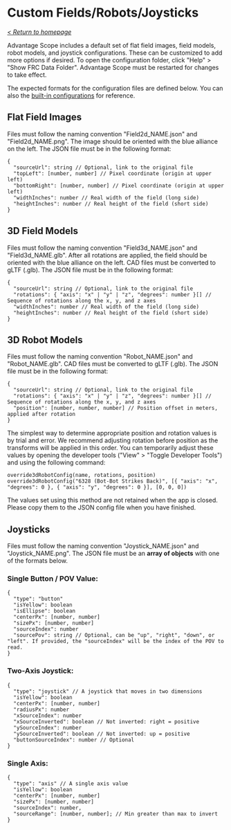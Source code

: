 # Custom Fields/Robots/Joysticks

_[< Return to homepage](/docs/INDEX.md)_

Advantage Scope includes a default set of flat field images, field models, robot models, and joystick configurations. These can be customized to add more options if desired. To open the configuration folder, click "Help" > "Show FRC Data Folder". Advantage Scope must be restarted for changes to take effect.

The expected formats for the configuration files are defined below. You can also the [built-in configurations](https://github.com/Mechanical-Advantage/AdvantageScope/tree/main/frcData) for reference.

## Flat Field Images

Files must follow the naming convention "Field2d_NAME.json" and "Field2d_NAME.png". The image should be oriented with the blue alliance on the left. The JSON file must be in the following format:

```
{
  "sourceUrl": string // Optional, link to the original file
  "topLeft": [number, number] // Pixel coordinate (origin at upper left)
  "bottomRight": [number, number] // Pixel coordinate (origin at upper left)
  "widthInches": number // Real width of the field (long side)
  "heightInches": number // Real height of the field (short side)
}
```

## 3D Field Models

Files must follow the naming convention "Field3d_NAME.json" and "Field3d_NAME.glb". After all rotations are applied, the field should be oriented with the blue alliance on the left. CAD files must be converted to gLTF (.glb). The JSON file must be in the following format:

```
{
  "sourceUrl": string // Optional, link to the original file
  "rotations": { "axis": "x" | "y" | "z", "degrees": number }[] // Sequence of rotations along the x, y, and z axes
  "widthInches": number // Real width of the field (long side)
  "heightInches": number // Real height of the field (short side)
}
```

## 3D Robot Models

Files must follow the naming convention "Robot_NAME.json" and "Robot_NAME.glb". CAD files must be converted to gLTF (.glb). The JSON file must be in the following format:

```
{
  "sourceUrl": string // Optional, link to the original file
  "rotations": { "axis": "x" | "y" | "z", "degrees": number }[] // Sequence of rotations along the x, y, and z axes
  "position": [number, number, number] // Position offset in meters, applied after rotation
}
```

The simplest way to determine appropriate position and rotation values is by trial and error. We recommend adjusting rotation before position as the transforms will be applied in this order. You can temporarily adjust these values by opening the developer tools ("View" > "Toggle Developer Tools") and using the following command:

```
override3dRobotConfig(name, rotations, position)
override3dRobotConfig("6328 (Bot-Bot Strikes Back)", [{ "axis": "x", "degrees": 0 }, { "axis": "y", "degrees": 0 }], [0, 0, 0])
```

The values set using this method are not retained when the app is closed. Please copy them to the JSON config file when you have finished.

## Joysticks

Files must follow the naming convention "Joystick_NAME.json" and "Joystick_NAME.png". The JSON file must be an **array of objects** with one of the formats below.

### Single Button / POV Value:

```
{
  "type": "button"
  "isYellow": boolean
  "isEllipse": boolean
  "centerPx": [number, number]
  "sizePx": [number, number]
  "sourceIndex": number
  "sourcePov": string // Optional, can be "up", "right", "down", or "left". If provided, the "sourceIndex" will be the index of the POV to read.
}
```

### Two-Axis Joystick:

```
{
  "type": "joystick" // A joystick that moves in two dimensions
  "isYellow": boolean
  "centerPx": [number, number]
  "radiusPx": number
  "xSourceIndex": number
  "xSourceInverted": boolean // Not inverted: right = positive
  "ySourceIndex": number
  "ySourceInverted": boolean // Not inverted: up = positive
  "buttonSourceIndex": number // Optional
}
```

### Single Axis:

```
{
  "type": "axis" // A single axis value
  "isYellow": boolean
  "centerPx": [number, number]
  "sizePx": [number, number]
  "sourceIndex": number,
  "sourceRange": [number, number]; // Min greater than max to invert
}
```
